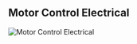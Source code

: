 ## Motor Control Electrical
![Motor Control Electrical](/Images/Motor_Control_Electrical.png?raw=true "Motor Control Electrical")

